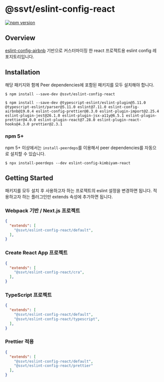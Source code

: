 # @ssvt/eslint-config-react

[![npm version](https://badge.fury.io/js/@ssvt%2Feslint-config-react.svg)](https://badge.fury.io/js/@ssvt%2Feslint-config-react)

## Overview

[eslint-config-airbnb](https://www.npmjs.com/package/eslint-config-airbnb) 기반으로 커스터마이징 한 react 프로젝트용 eslint config 레포지토리입니다.

## Installation

해당 패키지와 함께
Peer dependencies에 포함된 패키지를 모두 설치해야 합니다.

```shell
$ npm install --save-dev @ssvt/eslint-config-react

$ npm install --save-dev @typescript-eslint/eslint-plugin@5.11.0 @typescript-eslint/parser@5.11.0 eslint@7.11.0 eslint-config-airbnb@19.0.4 eslint-config-prettier@8.3.0 eslint-plugin-import@2.25.4 eslint-plugin-jest@26.1.0 eslint-plugin-jsx-a11y@6.5.1 eslint-plugin-prettier@4.0.0 eslint-plugin-react@7.28.0 eslint-plugin-react-hooks@4.3.0 prettier@2.3.1
```

### npm 5+
npm 5+ 이상에서는 `install-peerdeps`를 이용해서 peer dependencies를 자동으로 설치할 수 있습니다.

```shell
$ npx install-peerdeps --dev eslint-config-kimbiyam-react
```

## Getting Started

패키지를 모두 설치 후 사용하고자 하는 프로젝트의 eslint 설정을 변경하면 됩니다.
적용하고자 하는 플러그인만 extends 속성에 추가하면 됩니다.

### Webpack 기반 / Next.js 프로젝트

```json
{
  "extends": [
    "@ssvt/eslint-config-react/default",
  ],
}
```

### Create React App 프로젝트

```json
{
  "extends": [
    "@ssvt/eslint-config-react/cra",
  ],
}
```

### TypeScript 프로젝트

```json
{
  "extends": [
    "@ssvt/eslint-config-react/default",
    "@ssvt/eslint-config-react/typescript",
  ],
}
```

### Prettier 적용

```json
{
  "extends": [
    "@ssvt/eslint-config-react/default",
    "@ssvt/eslint-config-react/prettier"
  ],
}
```
